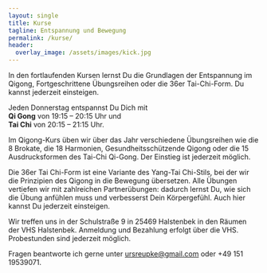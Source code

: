 ```yaml
---
layout: single
title: Kurse
tagline: Entspannung und Bewegung
permalink: /kurse/
header:
  overlay_image: /assets/images/kick.jpg
---
```

In den fortlaufenden Kursen lernst Du die Grundlagen der Entspannung im Qigong, Fortgeschrittene Übungsreihen oder die 36er Tai-Chi-Form. Du kannst jederzeit einsteigen.

Jeden Donnerstag entspannst Du Dich mit  
**Qi Gong** von 19:15 – 20:15 Uhr und   
**Tai Chi** von 20:15 – 21:15 Uhr.

Im Qigong-Kurs üben wir über das Jahr verschiedene Übungsreihen wie die 8 Brokate, die 18 Harmonien, Gesundheitsschützende Qigong oder die 15 Ausdrucksformen des Tai-Chi Qi-Gong.
Der Einstieg ist jederzeit möglich.

Die 36er Tai Chi-Form ist eine Variante des Yang-Tai Chi-Stils, bei der wir die Prinzipien des Qigong in die Bewegung übersetzen. Alle Übungen vertiefen wir mit zahlreichen Partnerübungen: dadurch lernst Du, wie sich die Übung anfühlen muss und verbesserst Dein Körpergefühl.
Auch hier kannst Du jederzeit einsteigen.

Wir treffen uns in der Schulstraße 9 in 25469 Halstenbek in den Räumen der VHS Halstenbek. Anmeldung und Bezahlung erfolgt über die VHS. Probestunden sind jederzeit möglich.

Fragen beantworte ich gerne unter <ursreupke@gmail.com> oder +49 151 19539071.